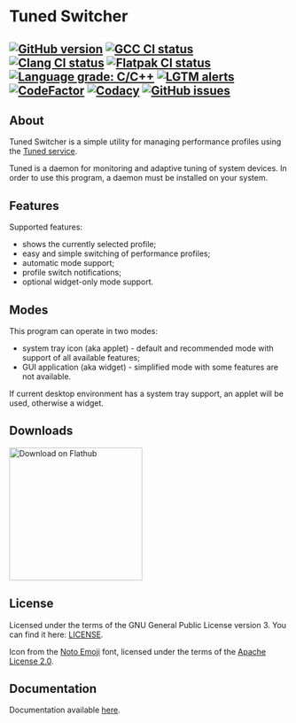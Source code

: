# Tuned Switcher

[![GitHub version](https://img.shields.io/github/v/release/EasyCoding/tuned-switcher?sort=semver&color=brightgreen&logo=git&logoColor=white)](https://github.com/EasyCoding/tuned-switcher/releases)
[![GCC CI status](https://github.com/EasyCoding/tuned-switcher/actions/workflows/gcc.yml/badge.svg)](https://github.com/EasyCoding/tuned-switcher/actions/workflows/gcc.yml)
[![Clang CI status](https://github.com/EasyCoding/tuned-switcher/actions/workflows/clang.yml/badge.svg)](https://github.com/EasyCoding/tuned-switcher/actions/workflows/clang.yml)
[![Flatpak CI status](https://github.com/EasyCoding/tuned-switcher/actions/workflows/flatpak.yml/badge.svg)](https://github.com/EasyCoding/tuned-switcher/actions/workflows/flatpak.yml)
[![Language grade: C/C++](https://img.shields.io/lgtm/grade/cpp/g/EasyCoding/tuned-switcher.svg?logo=lgtm&logoWidth=18)](https://lgtm.com/projects/g/EasyCoding/tuned-switcher/context:cpp)
[![LGTM alerts](https://img.shields.io/lgtm/alerts/g/EasyCoding/tuned-switcher.svg?logo=lgtm&logoWidth=18)](https://lgtm.com/projects/g/EasyCoding/tuned-switcher/alerts/)
[![CodeFactor](https://www.codefactor.io/repository/github/easycoding/tuned-switcher/badge)](https://www.codefactor.io/repository/github/easycoding/tuned-switcher)
[![Codacy](https://app.codacy.com/project/badge/Grade/aa1c30566f9244b8a677a775d1672604)](https://www.codacy.com/gh/EasyCoding/tuned-switcher/dashboard)
[![GitHub issues](https://img.shields.io/github/issues/EasyCoding/tuned-switcher.svg?label=issues)](https://github.com/EasyCoding/tuned-switcher/issues)
---

## About

Tuned Switcher is a simple utility for managing performance profiles using the [Tuned service](https://github.com/redhat-performance/tuned).

Tuned is a daemon for monitoring and adaptive tuning of system devices. In order to use this program, a daemon must be installed on your system.

## Features

Supported features:

  * shows the currently selected profile;
  * easy and simple switching of performance profiles;
  * automatic mode support;
  * profile switch notifications;
  * optional widget-only mode support.

## Modes

This program can operate in two modes:

  * system tray icon (aka applet) - default and recommended mode with support of all available features;
  * GUI application (aka widget) - simplified mode with some features are not available.

If current desktop environment has a system tray support, an applet will be used, otherwise a widget.

## Downloads

<a href="https://flathub.org/apps/details/org.easycoding.TunedSwitcher"><img width="240" alt="Download on Flathub" src="https://flathub.org/assets/badges/flathub-badge-en.svg"></img></a>

## License

Licensed under the terms of the GNU General Public License version 3. You can find it here: [LICENSE](LICENSE).

Icon from the [Noto Emoji](https://github.com/googlefonts/noto-emoji) font, licensed under the terms of the [Apache License 2.0](licenses/noto-emoji.LICENSE.txt).

## Documentation

Documentation available [here](docs/README.md).
